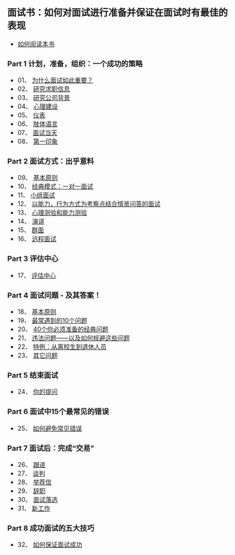 ## 面试书：如何对面试进行准备并保证在面试时有最佳的表现

* [如何阅读本书](https://github.com/pwstrick/daily/blob/master/book/prepare/read.md)

### Part 1 计划，准备，组织：一个成功的策略
* 01、 [为什么面试如此重要？](https://github.com/pwstrick/daily/blob/master/book/prepare/1.md)
* 02、 [研究求职信息](https://github.com/pwstrick/daily/blob/master/book/prepare/2.md)
* 03、 [研究公司背景](https://github.com/pwstrick/daily/blob/master/book/prepare/3.md)
* 04、 [心理建设](https://github.com/pwstrick/daily/blob/master/book/prepare/4.md)
* 05、 [仪表](https://github.com/pwstrick/daily/blob/master/book/prepare/5.md)
* 06、 [肢体语言](https://github.com/pwstrick/daily/blob/master/book/prepare/6.md)
* 07、 [面试当天](https://github.com/pwstrick/daily/blob/master/book/prepare/7.md)
* 08、 [第一印象](https://github.com/pwstrick/daily/blob/master/book/prepare/8.md)

### Part 2 面试方式：出乎意料
* 09、 [基本原则](https://github.com/pwstrick/daily/blob/master/book/prepare/9.md)
* 10、 [经典模式：一对一面试](https://github.com/pwstrick/daily/blob/master/book/prepare/10.md)
* 11、 [小组面试](https://github.com/pwstrick/daily/blob/master/book/prepare/11.md)
* 12、 [以能力，行为方式为考察点结合情景问答的面试](https://github.com/pwstrick/daily/blob/master/book/prepare/12.md)
* 13、 [心理测验和能力测验](https://github.com/pwstrick/daily/blob/master/book/prepare/13.md)
* 14、 [演讲](https://github.com/pwstrick/daily/blob/master/book/prepare/14.md)
* 15、 [群面](https://github.com/pwstrick/daily/blob/master/book/prepare/15.md)
* 16、 [远程面试](https://github.com/pwstrick/daily/blob/master/book/prepare/16.md)

### Part 3 评估中心
* 17、 [评估中心](https://github.com/pwstrick/daily/blob/master/book/prepare/17.md)

### Part 4 面试问题 - 及其答案！
* 18、 [基本原则](https://github.com/pwstrick/daily/blob/master/book/prepare/18.md)
* 19、 [最常遇到的10个问题](https://github.com/pwstrick/daily/blob/master/book/prepare/19.md)
* 20、 [40个你必须准备的经典问题](https://github.com/pwstrick/daily/blob/master/book/prepare/20.md)
* 21、 [违法问题——以及如何规避这些问题](https://github.com/pwstrick/daily/blob/master/book/prepare/21.md)
* 22、 [特例：从离校生到退休人员](https://github.com/pwstrick/daily/blob/master/book/prepare/22.md)
* 23、 [其它问题](https://github.com/pwstrick/daily/blob/master/book/prepare/23.md)

### Part 5 结束面试
* 24、 [你的提问](https://github.com/pwstrick/daily/blob/master/book/prepare/24.md)

### Part 6 面试中15个最常见的错误
* 25、 [如何避免常见错误](https://github.com/pwstrick/daily/blob/master/book/prepare/25.md)

### Part 7 面试后：完成“交易”
* 26、 [跟进](https://github.com/pwstrick/daily/blob/master/book/prepare/26.md)
* 27、 [谈判](https://github.com/pwstrick/daily/blob/master/book/prepare/27.md)
* 28、 [举荐信](https://github.com/pwstrick/daily/blob/master/book/prepare/28.md)
* 29、 [辞职](https://github.com/pwstrick/daily/blob/master/book/prepare/29.md)
* 30、 [面试落选](https://github.com/pwstrick/daily/blob/master/book/prepare/30.md)
* 31、 [新工作](https://github.com/pwstrick/daily/blob/master/book/prepare/31.md)

### Part 8 成功面试的五大技巧
* 32、 [如何保证面试成功](https://github.com/pwstrick/daily/blob/master/book/prepare/32.md)